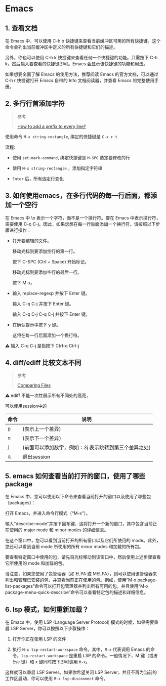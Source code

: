 # Emacs

## 1. 查看文档

在 Emacs 中，可以使用 C-h b 快捷键来查看当前缓冲区可用的所有快捷键。这个命令会列出当前缓冲区中定义的所有快捷键和它们的描述。

另外，你也可以使用 C-h k 快捷键来查看任何一个快捷键的功能。只需按下 C-h k，然后输入要查看的快捷键即可。Emacs 会显示该快捷键的功能和用法。

如果想要全面了解 Emacs 的使用方法，推荐阅读 Emacs 的官方文档，可以通过 C-h r 快捷键打开 Emacs 自带的 Info 文档阅读器，并查看 Emacs 的完整使用手册。

## 2. 多行行首添加字符

> 参考
>
> [How to add a prefix to every line?](https://emacs.stackexchange.com/questions/11/how-to-add-a-prefix-to-every-line)

使用命令 `M-x string-rectangle`, 绑定的快捷键是 `C-x r t`

流程: 

* 使用 `set-mark-command`, 绑定快捷键是 `M-SPC` 选定要修改的行

* 使用 `M-x string-rectangle` ，添加指定字符串

* `Enter` 后，所有选定行变化


## 3. 如何使用emacs，在多行代码的每一行后面，都添加一个空行

在 Emacs 中 \n 表示一个字符，而不是一个换行符。要在 Emacs 中表示换行符，需要使用 C-q C-j。因此，如果您想在每一行后面添加一个换行符，请按照以下步骤进行操作：

* 打开要编辑的文件。

	移动光标到要添加空行的第一行。

	按下 C-SPC (Ctrl + Space) 开始标记。

	移动光标到要添加空行的最后一行。

	按下 M-x。

* 输入 replace-regexp 并按下 Enter 键。

   输入 C-q C-j 并按下 Enter 键。

   输入 C-q C-j C-q C-j 并按下 Enter 键。

* 在确认提示中按下 y 键。

  这将在每一行后面添加一个换行符。
  
⚠️ 输入 C-q C-j 是指按下 Ctrl-q Ctrl-j



## 4. diff/ediff 比较文本不同

> 参考
> 
> [Comparing Files](https://www.gnu.org/software/emacs/manual/html_node/emacs/Comparing-Files.html)

 ⚠️ ediff 不能一次性展示所有不同处的高亮，
 
 可以使用session中的
 
|命令|说明|
|---|---|
|p |(表示上一个差异) |
| n|(表示下一个差异） |
| j|(前面可以添加数字，例如：3j 表示跳转到第三个差异之处)|
| q| 退出session|
 
 

## 5. emacs 如何查看当前打开的窗口，使用了哪些package

在 Emacs 中，您可以使用以下命令来查看当前打开的窗口以及使用了哪些包（packages）：

打开 Emacs，并进入命令行模式（“M-x”）。

输入“describe-mode”并按下回车键，这将打开一个新的窗口，其中包含当前正在使用的 major mode 和 minor modes 的详细信息。

在这个窗口中，您可以看到当前打开的所有窗口以及它们所使用的 mode。此外，您还可以看到当前 mode 所使用的所有 minor modes 和加载的所有包。

要查看特定窗口中使用的包，请先将光标移动到该窗口中，然后使用上述步骤查看它所使用的 mode 和加载的包。

请注意，如果您使用了包管理器（如 ELPA 或 MELPA），则可以使用该管理器来列出和管理已安装的包，并查看当前正在使用的包。例如，使用“M-x package-list-packages”命令可以打开包管理器并列出所有可用的包，并且使用“M-x package-menu-quick-describe”命令可以查看特定包的描述和详细信息。


## 6. lsp 模式，如何重新加载？

在 Emacs 中，使用 LSP (Language Server Protocol) 模式的时候，如果需要重启 LSP Server，你可以按照以下步骤操作：

1. 打开你正在使用 LSP 的文件

2. 执行 `M-x lsp-restart-workspace` 命令。其中，`M-x` 代表调用 Emacs 的命令，`lsp-restart-workspace` 是重启 LSP 的命令。一般情况下，M 键（或者 Esc 键）和 x 键同时按下即可调用 `M-x`。

这样就可以重启 LSP Server。如果你希望关闭 LSP Server，并且不再为当前的工作区启动，你可以使用 `M-x lsp-disconnect` 命令。

